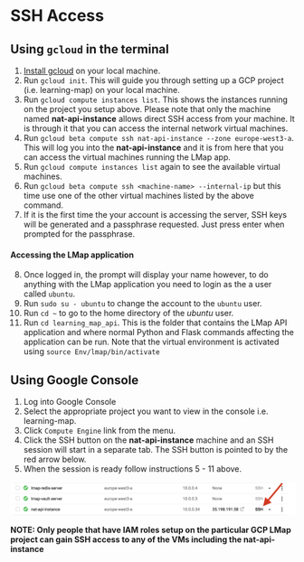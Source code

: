 # SSH Access

## Using `gcloud` in the terminal
1. [Install gcloud](https://cloud.google.com/sdk/downloads) on your local machine.
2. Run `gcloud init`. This will guide you through setting up a GCP project (i.e. learning-map) on your local machine.
3. Run `gcloud compute instances list`. This shows the instances running on the project you setup above. Please note that only the machine named **nat-api-instance** allows direct SSH access from your machine. It is through it that you can access the internal network virtual machines.
4. Run `gcloud beta compute ssh nat-api-instance --zone europe-west3-a`. This will log you into the **nat-api-instance** and it is from here that you can access the virtual machines running the LMap app.
5. Run `gcloud compute instances list` again to see the available virtual machines.
6. Run `gcloud beta compute ssh <machine-name> --internal-ip` but this time use one of the other virtual machines listed by the above command.
7. If it is the first time the your account is accessing the server, SSH keys will be generated and a passphrase requested. Just press enter when prompted for the passphrase.

#### Accessing the LMap application
8. Once logged in, the prompt will display your name however, to do anything with the LMap application you need to login as the a user called `ubuntu`.
9. Run `sudo su - ubuntu` to change the account to the `ubuntu` user.
10. Run `cd ~` to go to the home directory of the *ubuntu* user.
11. Run `cd learning_map_api`. This is the folder that contains the LMap API application and where normal Python and Flask commands affecting the application can be run. Note that the virtual environment is activated using `source Env/lmap/bin/activate`

## Using Google Console
1. Log into Google Console
2. Select the appropriate project you want to view in the console i.e. learning-map.
3. Click `Compute Engine` link from the menu.
4. Click the SSH button on the **nat-api-instance** machine and an SSH session will start in a separate tab. The SSH button is pointed to by the red arrow below.
5. When the session is ready follow instructions 5 - 11 above.

![SSH](screenshots/ssh-access.png)

**NOTE: Only people that have IAM roles setup on the particular GCP LMap project can gain SSH access to any of the VMs including the nat-api-instance**
